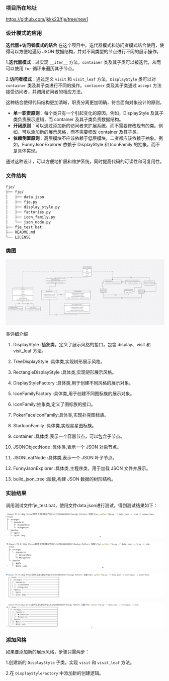 ### 项目所在地址

https://github.com/jkkk23/fje/tree/new1

### 设计模式的应用

**迭代器+访问者模式的结合**
在这个项目中，迭代器模式和访问者模式结合使用，使得可以方便地遍历 JSON 数据结构，并对不同类型的节点进行不同的展示操作。

1.**迭代器模式**：过实现 `__iter__` 方法，`container` 类及其子类可以被迭代，从而可以使用 `for` 循环来遍历其子节点。

2.**访问者模式**：通过定义 `visit` 和 `visit_leaf` 方法，`DisplayStyle` 类可以对 `container` 类及其子类进行不同的操作。`container` 类及其子类通过 `accept` 方法接受访问者，并调用访问者的相应方法。

这种结合使得代码结构更加清晰，职责分离更加明确，符合面向对象设计的原则。

 - **单一职责原则**：每个类只有一个引起变化的原因。例如，DisplayStyle 及其子类负责展示逻辑，而 container 及其子类负责数据结构。
 - **开闭原则**：可以通过添加新的访问者来扩展系统，而不需要修改现有的类。例如，可以添加新的展示风格，而不需要修改 container 及其子类。
 - **依赖倒置原则**：高层模块不应该依赖于低层模块，二者都应该依赖于抽象。例如，FunnyJsonExplorer 依赖于 DisplayStyle 和 IconFamily 的抽象，而不是具体实现。


通过这种设计，可以方便地扩展和维护系统，同时提高代码的可读性和可复用性。
### 文件结构

```plaintext
fje/
├── fje/
│   ├── data.json
│   ├── fje.py
│   ├── display_style.py
│   ├── factories.py
│   ├── icon_family.py
│   └── json_node.py
├── fje_test.bat
├── README.md
└── LICENSE
```

### 类图

![1717922206228](image/README/1717922206228.png)



类详细介绍
1. DisplayStyle :抽象类，定义了展示风格的接口，包含 display、visit 和 visit_leaf 方法。

2. TreeDisplayStyle :具体类,实现树形展示风格。

3. RectangleDisplayStyle :具体类,实现矩形展示风格。

4. DisplayStyleFactory :具体类,用于创建不同风格的展示对象。

5. IconFamilyFactory :具体类,用于创建不同图标族的展示对象。

6. IconFamily:抽象类,定义了图标族的接口。

7. PokerFaceIconFamily:具体类,实现扑克图标族。

8. StarIconFamily :具体类,实现星星图标族。

9. container :具体类,表示一个容器节点，可以包含子节点。

10. JSONObjectNode :具体类,表示一个 JSON 对象节点。

11. JSONLeafNode :具体类,表示一个 JSON 叶子节点。

12. FunnyJsonExplorer :具体类,主程序类，用于加载 JSON 文件并展示。

13. build_json_tree :函数,构建 JSON 数据的树形结构。

### 实验结果
调用测试文件fje_test.bat，使用文件data.json进行测试，得到测试结果如下：

![1717593003462](image/README/1717593003462.png)

![1717593022279](image/README/1717593022279.png)

![1717593045083](image/README/1717593045083.png)

![1717593064579](image/README/1717593064579.png)

### 添加风格

如果要添加新的展示风格，步骤只需两步：

1.创建新的 `DisplayStyle` 子类，实现 `visit` 和 `visit_leaf` 方法。

2.在 `DisplayStyleFactory` 中添加新的创建逻辑。
